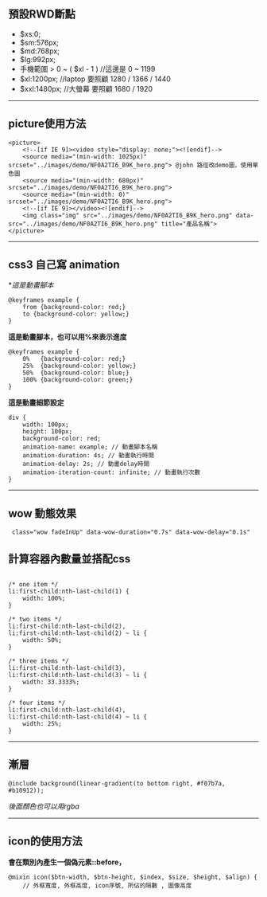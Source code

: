 ## 預設RWD斷點
- $xs:0;
- $sm:576px;
- $md:768px;
- $lg:992px; 
- 手機範圍 > 0 ~ ( $xl - 1 ) //這邊是 0 ~ 1199 
- $xl:1200px; //laptop 要照顧 1280 / 1366 / 1440
- $xxl:1480px; //大螢幕 要照顧 1680 / 1920

---

## picture使用方法 
```
<picture> 
    <!--[if IE 9]><video style="display: none;"><![endif]-->
    <source media="(min-width: 1025px)" srcset="../images/demo/NF0A2TI6_B9K_hero.png"> @john 路徑改demo圖，使用單色圖
    <source media="(min-width: 680px)" srcset="../images/demo/NF0A2TI6_B9K_hero.png">
    <source media="(min-width: 0)" srcset="../images/demo/NF0A2TI6_B9K_hero.png">
    <!--[if IE 9]></video><![endif]-->
    <img class="img" src="../images/demo/NF0A2TI6_B9K_hero.png" data-src="../images/demo/NF0A2TI6_B9K_hero.png" title="產品名稱">
</picture>
```
---

## css3 自己寫 animation

**這是動畫腳本*
```
@keyframes example {
    from {background-color: red;}
    to {background-color: yellow;}
}
```
**這是動畫腳本，也可以用%來表示進度**
```
@keyframes example {
    0%   {background-color: red;}
    25%  {background-color: yellow;}
    50%  {background-color: blue;}
    100% {background-color: green;}
}
```

**這是動畫細節設定**
```
div {
    width: 100px;
    height: 100px;
    background-color: red;
    animation-name: example; // 動畫腳本名稱
    animation-duration: 4s; // 動畫執行時間
    animation-delay: 2s; // 動畫delay時間
    animation-iteration-count: infinite; // 動畫執行次數
}
```
---

## wow 動態效果
```
 class="wow fadeInUp" data-wow-duration="0.7s" data-wow-delay="0.1s"
```

## 計算容器內數量並搭配css 
```

/* one item */
li:first-child:nth-last-child(1) {
	width: 100%;
}

/* two items */
li:first-child:nth-last-child(2),
li:first-child:nth-last-child(2) ~ li {
	width: 50%;
}

/* three items */
li:first-child:nth-last-child(3),
li:first-child:nth-last-child(3) ~ li {
	width: 33.3333%;
}

/* four items */
li:first-child:nth-last-child(4),
li:first-child:nth-last-child(4) ~ li {
	width: 25%;
}
```
---

## 漸層
```
@include background(linear-gradient(to bottom right, #f07b7a, #b10912));
```
*後面顏色也可以用rgba*

---

## icon的使用方法
**會在類別內產生一個偽元素::before，**
```
@mixin icon($btn-width, $btn-height, $index, $size, $height, $align) {
    // 外框寬度, 外框高度, icon序號, 所佔的隔數 , 圖像高度
```